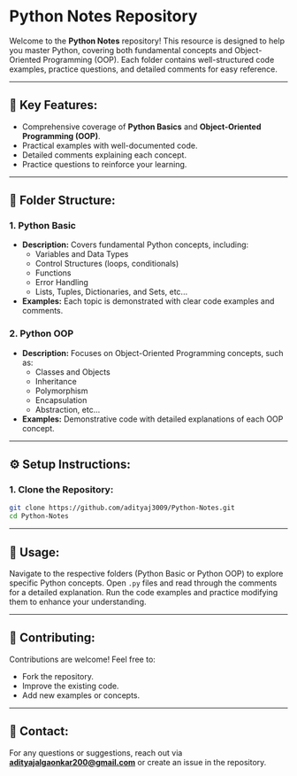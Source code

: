 # Python Notes Repository

Welcome to the **Python Notes** repository! This resource is designed to help you master Python, covering both fundamental concepts and Object-Oriented Programming (OOP). Each folder contains well-structured code examples, practice questions, and detailed comments for easy reference.

---

## 📌 **Key Features:**

- Comprehensive coverage of **Python Basics** and **Object-Oriented Programming (OOP)**.
- Practical examples with well-documented code.
- Detailed comments explaining each concept.
- Practice questions to reinforce your learning.

---

## 📂 **Folder Structure:**

### **1. Python Basic**
   - **Description:** Covers fundamental Python concepts, including:
     - Variables and Data Types  
     - Control Structures (loops, conditionals)  
     - Functions  
     - Error Handling  
     - Lists, Tuples, Dictionaries, and Sets, etc...
   - **Examples:** Each topic is demonstrated with clear code examples and comments.

### **2. Python OOP**
   - **Description:** Focuses on Object-Oriented Programming concepts, such as:
     - Classes and Objects  
     - Inheritance  
     - Polymorphism  
     - Encapsulation  
     - Abstraction, etc...
   - **Examples:** Demonstrative code with detailed explanations of each OOP concept.

---

## ⚙️ **Setup Instructions:**

### **1. Clone the Repository:**
   ```bash
   git clone https://github.com/adityaj3009/Python-Notes.git
   cd Python-Notes
```
---

## 📝 **Usage:**
Navigate to the respective folders (Python Basic or Python OOP) to explore specific Python concepts.
Open ``.py`` files and read through the comments for a detailed explanation.
Run the code examples and practice modifying them to enhance your understanding.

---

## **🤝 Contributing**:
Contributions are welcome! Feel free to:
- Fork the repository.
- Improve the existing code.
- Add new examples or concepts.

---

## **📧 Contact**:
For any questions or suggestions, reach out via **adityajalgaonkar200@gmail.com** or create an issue in the repository.

